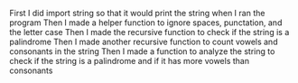 First I did import string so that it would print the string when I ran the program
Then I made a helper function to ignore spaces, punctation, and the letter case
Then I made the recursive function to check if the string is a palindrome
Then I made another recursive function to count vowels and consonants in the string
Then I made a function to analyze the string to check if the string is a palindrome and if it has more vowels than consonants
